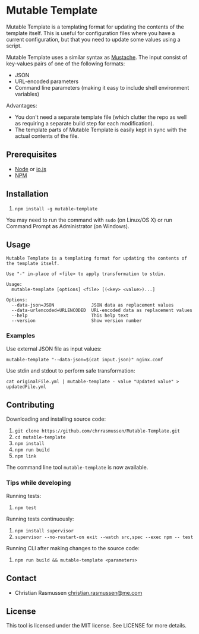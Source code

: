 # Mutable Template

Mutable Template is a templating format for updating the contents of the template itself. This is useful for configuration files where you have a current configuration, but that you need to update some values using a script.

Mutable Template uses a similar syntax as [Mustache](https://mustache.github.io). The input consist of key-values pairs of one of the following formats:

- JSON
- URL-encoded parameters
- Command line parameters (making it easy to include shell environment variables)

Advantages:

- You don't need a separate template file (which clutter the repo as well as requiring a separate build step for each modification).
- The template parts of Mutable Template is easily kept in sync with the actual contents of the file.


## Prerequisites

- [Node](https://nodejs.org) or [io.js](https://iojs.org/en/index.html)
- [NPM](https://www.npmjs.com)


## Installation

1. `npm install -g mutable-template`

You may need to run the command with `sudo` (on Linux/OS X) or run Command Prompt as Administrator (on Windows).


## Usage

```
Mutable Template is a templating format for updating the contents of the template itself.

Use "-" in-place of <file> to apply transformation to stdin.

Usage:
  mutable-template [options] <file> [(<key> <value>)...]

Options:
  --data-json=JSON              JSON data as replacement values
  --data-urlencoded=URLENCODED  URL-encoded data as replacement values
  --help                        This help text
  --version                     Show version number
```

### Examples

Use external JSON file as input values:

`mutable-template "--data-json=$(cat input.json)" nginx.conf`

Use stdin and stdout to perform safe transformation:

`cat originalFile.yml | mutable-template - value "Updated value" > updatedFile.yml`


## Contributing

Downloading and installing source code:

1. `git clone https://github.com/chrrasmussen/Mutable-Template.git`
2. `cd mutable-template`
3. `npm install`
4. `npm run build`
5. `npm link`

The command line tool `mutable-template` is now available.


### Tips while developing

Running tests:

1. `npm test`


Running tests continuously:

1. `npm install supervisor`
2. `supervisor --no-restart-on exit --watch src,spec --exec npm -- test`


Running CLI after making changes to the source code:

1. `npm run build && mutable-template <parameters>`


## Contact

- Christian Rasmussen <christian.rasmussen@me.com>


## License

This tool is licensed under the MIT license. See LICENSE for more details.

